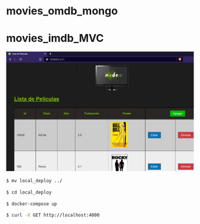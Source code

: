 # movies_omdb_mongo


# movies_imdb_MVC

![view](https://github.com/juan-skill/movies_imdb_MVC/blob/main/show.JPG)

```bash
$ mv local_deploy ../
```

```bash
$ cd local_deploy
```

```bash
$ docker-compose up
```

```bash
$ curl -X GET http://localhost:4000
```